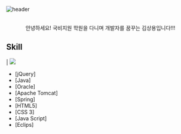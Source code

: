 ![header](https://capsule-render.vercel.app/api?type=Waving&section=header&height=300&text=Hello&fontAlignX=50&fontAlignY=45&color=gradient&fontSize=100&fontColor=ffffff&desc=It's%20SangYong%20GitHub)
<!--![footer](https://capsule-render.vercel.app/api?type=Waving&section=header&height=300&text=Hello&fontAlignX=50&fontAlignY=45&color=gradient&fontSize=100&fontColor=ffffff&desc=It's%20SangYong%20GitHub) -->
<!--## 김상용의 깃허브 👋 -->

<div align="center"><br>안녕하세요! 국비지원 학원을 다니며 개발자를 꿈꾸는 김상용입니다!!!</div>

## Skill
| <img src="https://img.shields.io/badge/HTML-239120?style=for-the-badge&logo=html5&logoColor=white" />
- [jQuery]
- [Java]
- [Oracle]
- [Apache Tomcat]
- [Spring]
- [HTML5]
- [CSS 3]
- [Java Script]
- [Eclips]


<!--
**kim-sangyong/Kim-sangyong** is a ✨ _special_ ✨ repository because its `README.md` (this file) appears on your GitHub profile.

Here are some ideas to get you started:

- 🔭 I’m currently working on ...
- 🌱 I’m currently learning ...
- 👯 I’m looking to collaborate on ...
- 🤔 I’m looking for help with ...
- 💬 Ask me about ...
- 📫 How to reach me: ...
- 😄 Pronouns: ...
- ⚡ Fun fact: ...
-->
